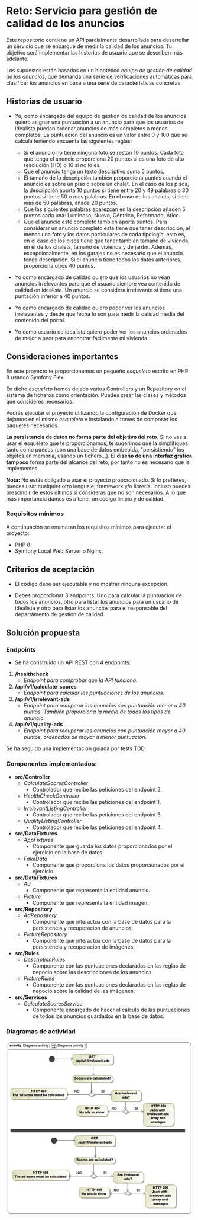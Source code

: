 # Reto: Servicio para gestión de calidad de los anuncios

Este repositorio contiene un API parcialmente desarrollada para desarrollar un servicio que se encargue de medir la calidad de los anuncios. Tu objetivo será implementar las historias de usuario que se describen más adelante.

Los supuestos están basados en un hipotético *equipo de gestión de calidad de los anuncios*, que demanda una serie de verificaciones automáticas para clasificar los anuncios en base a una serie de características concretas.

## Historias de usuario

* Yo, como encargado del equipo de gestión de calidad de los anuncios quiero asignar una puntuación a un anuncio para que los usuarios de idealista puedan ordenar anuncios de más completos a menos completos. La puntuación del anuncio es un valor entre 0 y 100 que se calcula teniendo encuenta las siguientes reglas:
    * Si el anuncio no tiene ninguna foto se restan 10 puntos. Cada foto que tenga el anuncio proporciona 20 puntos si es una foto de alta resolución (HD) o 10 si no lo es.
    * Que el anuncio tenga un texto descriptivo suma 5 puntos.
    * El tamaño de la descripción también proporciona puntos cuando el anuncio es sobre un piso o sobre un chalet. En el caso de los pisos, la descripción aporta 10 puntos si tiene entre 20 y 49 palabras o 30 puntos si tiene 50 o mas palabras. En el caso de los chalets, si tiene mas de 50 palabras, añade 20 puntos.
    * Que las siguientes palabras aparezcan en la descripción añaden 5 puntos cada una: Luminoso, Nuevo, Céntrico, Reformado, Ático.
    * Que el anuncio esté completo también aporta puntos. Para considerar un anuncio completo este tiene que tener descripción, al menos una foto y los datos particulares de cada tipología, esto es, en el caso de los pisos tiene que tener también tamaño de vivienda, en el de los chalets, tamaño de vivienda y de jardín. Además, excepcionalmente, en los garajes no es necesario que el anuncio tenga descripción. Si el anuncio tiene todos los datos anteriores, proporciona otros 40 puntos.

* Yo como encargado de calidad quiero que los usuarios no vean anuncios irrelevantes para que el usuario siempre vea contenido de calidad en idealista. Un anuncio se considera irrelevante si tiene una puntación inferior a 40 puntos.

* Yo como encargado de calidad quiero poder ver los anuncios irrelevantes y desde que fecha lo son para medir la calidad media del contenido del portal.

* Yo como usuario de idealista quiero poder ver los anuncios ordenados de mejor a peor para encontrar fácilmente mi vivienda.

## Consideraciones importantes

En este proyecto te proporcionamos un pequeño *esqueleto* escrito en PHP 8 usando Symfony Flex.

En dicho *esqueleto* hemos dejado varios Controllers y un Repository en el sistema de ficheros como orientación. Puedes crear las clases y métodos que consideres necesarios.

Podrás ejecutar el proyecto utilizando la configuración de Docker que dejamos en el mismo *esqueleto* e instalando a través de composer los paquetes necesarios.

**La persistencia de datos no forma parte del objetivo del reto**. Si no vas a usar el esqueleto que te proporcionamos, te sugerimos que la simplifiques tanto como puedas (con una base de datos embebida, "persistiendo" los objetos en memoria, usando un fichero...). **El diseño de una interfaz gráfica tampoco** forma parte del alcance del reto, por tanto no es necesario que la implementes.

**Nota:** No estás obligado a usar el proyecto proporcionado. Si lo prefieres, puedes usar cualquier otro lenguaje, framework y/o librería. Incluso puedes prescindir de estos últimos si consideras que no son necesarios. A lo que más importancia damos es a tener un código limpio y de calidad.

### Requisitos mínimos

A continuación se enumeran los requisitos mínimos para ejecutar el proyecto:

* PHP 8
* Symfony Local Web Server o Nginx.

## Criterios de aceptación

* El código debe ser ejecutable y no mostrar ninguna excepción.

* Debes proporcionar 3 endpoints: Uno para calcular la puntuación de todos los anuncios, otro para listar los anuncios para un usuario de idealista y otro para listar los anuncios para el responsable del departamento de gestión de calidad.

## Solución propuesta

### Endpoints
* Se ha construido un API REST con 4 endpoints:

1. **/healthcheck**
    * <em>Endpoint para comprobar que la API funciona.</em>
2. **/api/v1/calculate-scores**
    * <em>Endpoint para calcular las puntuaciones de los anuncios.</em>
3. **/api/v1/irrelevant-ads**
    * <em>Endpoint para recuperar los anuncios con puntuación menor a 40 puntos. También proporciona la media de todos los tipos de anuncio.</em>
4. **/api/v1/quality-ads**
    * <em>Endpoint para recuperar los anuncios con puntuación mayor a 40 puntos, ordenados de mayor a menor puntuación.</em>

Se ha seguido una implementación guiada por tests TDD.

### Componentes implementados:
  * **src/Controller**
    * <em>CalculateScoresController</em>
      * Controlador que recibe las peticiones del endpoint 2. 
    * <em>HealthCheckController</em>
      * Controlador que recibe las peticiones del endpoint 1.
    * <em>IrrelevantListingController</em>
      * Controlador que recibe las peticiones del endpoint 3.
    * <em>QualityListingController</em>
      * Controlador que recibe las peticiones del endpoint 4.
  * **src/DataFixtures**
    * <em>AppFixtures</em>
      * Componente que guarda los datos proporcionados por el ejercicio en la base de datos.
    * <em>FakeData</em>
      * Componente que proporciona los datos proporcionados por el ejercicio.
  * **src/DataFixtures**
    * <em>Ad</em>
      * Componente que representa la entidad anuncio.
    * <em>Picture</em>
      * Componente que representa la entidad imagen.
  * **src/Repository**
    * <em>AdRepository</em>
      * Componente que interactua con la base de datos para la persistencia y recuperación de anuncios.
    * <em>PictureRepository</em>
      * Componente que interactua con la base de datos para la persistencia y recuperación de imágenes.
  * **src/Rules**
    * <em>DescriptionRules</em>
      * Componente con las puntuaciones declaradas en las reglas de negocio sobre las descripciones de los anuncios.
    * <em>PictureRules</em>
      * Componente con las puntuaciones declaradas en las reglas de negocio sobre la calidad de las imágenes.
  * **src/Services**
    * <em>CalculateScoresService</em>
      * Componente encargado de hacer el cálculo de las puntuaciones de todos los anuncios guardados en la base de datos.

### Diagramas de actividad

[![Diagramas de actividad para la recuperación de anuncios](/docs/diagram_activity.jpg)](/docs/diagram_activity.jpg)

